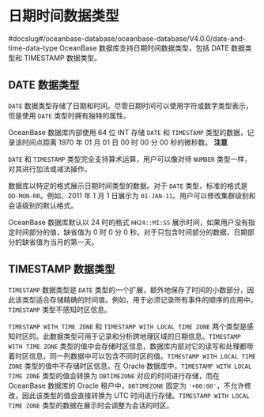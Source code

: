 日期时间数据类型 
=============================
#docslug#/oceanbase-database/oceanbase-database/V4.0.0/date-and-time-data-type
OceanBase 数据库支持日期时间数据类型，包括 DATE 数据类型和 TIMESTAMP 数据类型。

DATE 数据类型 
------------------------------

`DATE` 数据类型存储了日期和时间。尽管日期时间可以使用字符或数字类型表示，但是使用 `DATE` 类型时拥有独特的属性。 

OceanBase 数据库内部使用 64 位 INT 存储 `DATE` 和 `TIMESTAMP` 类型的数据，记录该时间点距离 1970 年 01 月 01 日 00 时 00 分 00 秒的微秒数。
**注意**



`DATE` 和 `TIMESTAMP` 类型完全支持算术运算，用户可以像对待 `NUMBER` 类型一样，对其进行加法或减法操作。

数据库以特定的格式展示日期时间类型的数据。对于 `DATE` 类型，标准的格式是 `DD-MON-RR`。例如，2011 年 1 月 1 日展示为 `01-JAN-11`。用户可以修改集群级别和会话级别的默认格式。

OceanBase 数据库默认以 24 时的格式 `HH24::MI:SS` 展示时间，如果用户没有指定时间部分的值，缺省值为 0 时 0 分 0 秒。对于只包含时间部分的数据，日期部分的缺省值为当月的第一天。

TIMESTAMP 数据类型 
-----------------------------------

`TIMESTAMP` 数据类型是 `DATE` 类型的一个扩展，额外地保存了时间的小数部分，因此该类型适合存储精确的时间值。例如，用于必须记录所有事件的顺序的应用中。`TIMESTAMP` 类型不感知时区信息。

`TIMESTAMP WITH TIME ZONE` 和 `TIMESTAMP WITH LOCAL TIME ZONE` 两个类型是感知时区的。此数据类型可用于记录和分析跨地理区域的日期信息。`TIMESTAMP WITH TIME ZONE` 类型的值中会存储时区信息，数据库内部对它的读写和处理都带着时区信息，同一列数据中可以包含不同时区的值。`TIMESTAMP WITH LOCAL TIME ZONE` 类型的值中不存储时区信息。在 Oracle 数据库中，`TIMESTAMP WITH LOCAL TIME ZONE` 类型的值会转换为 `DBTIMEZONE` 对应的时间进行存储，而在 OceanBase 数据库的 Oracle 租户中，`DBTIMEZONE` 固定为 `'+00:00'`，不允许修改，因此该类型的值会直接转换为 UTC 时间进行存储。`TIMESTAMP WITH LOCAL TIME ZONE` 类型的数据在展示时会调整为会话的时区。
